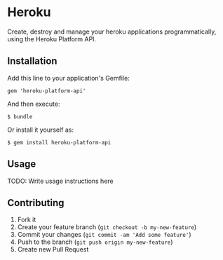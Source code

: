 # Heroku

Create, destroy and manage your heroku applications programmatically, using the Heroku Platform API.

## Installation

Add this line to your application's Gemfile:

    gem 'heroku-platform-api'

And then execute:

    $ bundle

Or install it yourself as:

    $ gem install heroku-platform-api

## Usage

TODO: Write usage instructions here

## Contributing

1. Fork it
2. Create your feature branch (`git checkout -b my-new-feature`)
3. Commit your changes (`git commit -am 'Add some feature'`)
4. Push to the branch (`git push origin my-new-feature`)
5. Create new Pull Request
